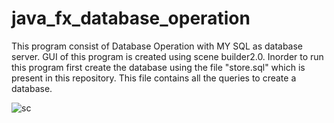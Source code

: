 # java_fx_database_operation
This program consist of Database Operation with MY SQL as database server.
GUI of this program is created using scene builder2.0.
Inorder to run this program first create the database using the file "store.sql" which is present in this repository.
This file contains all the queries to create a database.

![sc](https://user-images.githubusercontent.com/28985725/31059627-1d6d5c56-a723-11e7-80c9-67822cf5b535.JPG)
